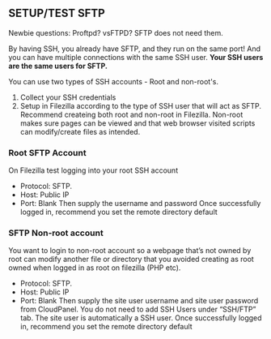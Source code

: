 
## SETUP/TEST SFTP

Newbie questions: Proftpd? vsFTPD? SFTP does not need them. 

By having SSH, you already have SFTP, and they run on the same port! And you can have multiple connections with the same SSH user. **Your SSH users are the same users for SFTP.**

You can use two types of SSH accounts - Root and non-root's.

1. Collect your SSH credentials
2. Setup in Filezilla according to the type of SSH user that will act as SFTP. Recommend createing both root and non-root in Filezilla. Non-root makes sure pages can be viewed and that web browser visited scripts can modify/create files as intended.

### Root SFTP Account
On Filezilla test logging into your root SSH account
- Protocol: SFTP. 
- Host: Public IP
- Port: Blank
Then supply the username and password
Once successfully logged in, recommend you set the remote directory default
### SFTP Non-root account
You want to login to non-root account so a webpage that’s not owned by root can modify another file or directory that you avoided creating as root owned when logged in as root on filezilla (PHP etc).
- Protocol: SFTP. 
- Host: Public IP
- Port: Blank
Then supply the site user username and site user password from CloudPanel. You do not need to add SSH Users under “SSH/FTP” tab. The site user is automatically a SSH user.
Once successfully logged in, recommend you set the remote directory default
